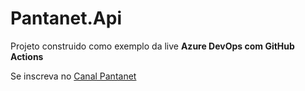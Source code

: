 # Pantanet.Api

Projeto construido como exemplo da live **Azure DevOps com GitHub Actions**

Se inscreva no [Canal Pantanet](https://www.youtube.com/user/PantanetMS)
